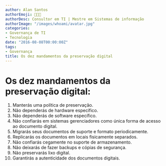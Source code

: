 ```yaml
---
author: Alan Santos
authorEmoji: 👨🏻‍💻
authorDesc: Consultor em TI | Mestre em Sistemas de informação
authorImage: "/images/whoami/avatar.jpg"
categories:
- Governança de TI
- Tecnologia
date: "2016-08-08T00:00:00Z"
tags:
- Governança
title: Os dez mandamentos da preservação digital
---
```


# Os dez mandamentos da preservação digital:

1. Manterás uma política de preservação.
2. Não dependerás de hardware específico.
3. Não dependerás de software específico.
4. Não confiarás em sistemas gerenciadores como única forma de acesso ao documento digital.
5. Migrarás seus documentos de suporte e formato periodicamente.
6. Replicarás os documentos em locais fisicamente separados.
7. Não confiarás cegamente no suporte de armazenamento.
8. Não deixarás de fazer backups e cópias de segurança.
9. Não preservarás lixo digital.
10. Garantirás a autenticidade dos documentos digitais.
